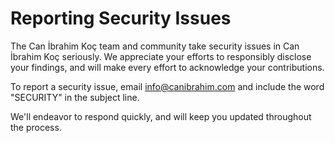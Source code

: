 # Reporting Security Issues

The Can İbrahim Koç team and community take security issues in Can İbrahim Koç seriously. We appreciate your efforts to responsibly disclose your findings, and will make every effort to acknowledge your contributions.

To report a security issue, email [info@canibrahim.com](mailto:info@canibrahim.com) and include the word "SECURITY" in the subject line.

We'll endeavor to respond quickly, and will keep you updated throughout the process.
